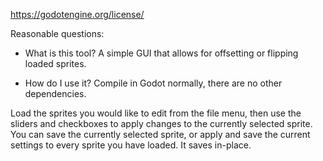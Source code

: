 https://godotengine.org/license/

Reasonable questions:
- What is this tool? 
A simple GUI that allows for offsetting or flipping loaded sprites.

- How do I use it?
Compile in Godot normally, there are no other dependencies.

Load the sprites you would like to edit from the file menu, then use the sliders and checkboxes to apply changes to the currently selected sprite. You can save the currently selected sprite, or apply and save the current settings to every sprite you have loaded. It saves in-place. 
